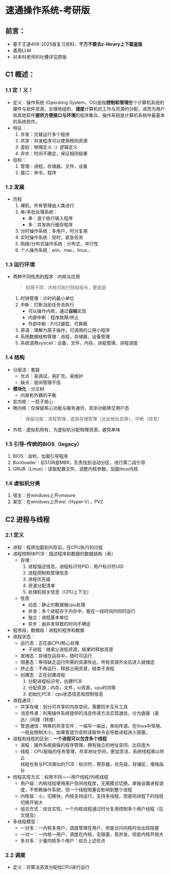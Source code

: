 # 速通操作系统-考研版
## 前言：
* 基于王道408-2025版复习资料，**千万不要去z-library上下载盗版**
* 善用LLM
* 对本科老师的吐槽详见原版

## C1 概述：
### 1.1 定！义！
* 定义：操作系统 (Operating System，OS)是指**控制和管理**整个计算机系统的硬件与软件资源，合理地组织、**调度**计算机的工作与资源的分配，进而为用户和其他软件**提供方便接口与环境**的程序集合。操作系统是计算机系统中最基本的系统软件。
* 特征：
    1. 并发：交替运行多个程序
    1. 共享：并发程序可以使用相同资源
    1. 虚拟：物理定义 -》逻辑定义
    1. 异步：时间不确定，保证相同结果
* 目标：  
    1. 管理：进程，存储器，文件，设备
    1. 接口：命令，程序
### 1.2 发展
* 历程
    1. 裸机，所有管理由人类进行
    1. 单/多批处理系统：
        * 单：逐个执行输入程序
        * 多：并发执行缓存程序
    1. 分时操作系统：多用户，时分复用
    1. 实时操作系统：现时，紧急任务
    1. 网络/分布式操作系统：分布式，并行性
    1. 个人操作系统：win，mac，linux...

### 1.3 运行环境
* 两种不同性质的程序：内核与应用
    > 权限不同：内核可执行特权指令，更底层
    1. 时钟管理：计时的最小单位
    1. 中断：打断当前任务去执行
        * 可以操作内核，通过**自陷**实现
        * 内部中断：程序故障/终止
        * 外部中断：P/S2键盘，可屏蔽
    1. 原语：理解为原子操作，可调用的公用小程序
    1. 系统数据结构管理：进程，存储器，设备管理
    1. 系统调用syscall：设备，文件，内存，进程管理，进程调度

### 1.4 结构
* 分层法：套娃
    * 优点：易调试，易扩充，易维护
    * 缺点：层间管理不佳
* **模块化**：分叉树
    * 内聚和外耦的平衡
* 宏内核：一揽子核心
* 微内核：仅保留核心功能与服务通讯，其余功能移交用户态
    > 保留功能：进程管理，底层存储管理（比如地址变换），中断（转发）
* 外核：虚拟机特有，为虚拟机分配物理资源，避免串味
### 1.5 引导-传统的BIOS（legacy）
1. BIOS：自检，加载引导程序
1. Bootloader：前513B是MBR，负责找到活动分区，进行第二段引导
1. GRUB（Linux）：读取配置文件，调整内核参数，加载linux内核

### 1.6 虚拟机分类
1. 宿主：在windows上开vmware
1. 架空：在windows上开wsl（Hyper-V），PVZ

## C2 进程与线程
### 2.1 定义
* 进程：程序加载到内存后，在CPU执行的过程
* 进程控制块PCB：描述程序和数据的数据结构（表）
    * 存储：
        1. 进程描述信息。进程标识符PID，用户标识符UID
        1. 进程控制和管理信息
        1. 进程优先级
        1. 资源分配清单
        1. 处理机相关信息（CPU上下文）
    * 性质
        * 动态：静止的数据被cpu处理
        * 并发：多个进程存于内存中，能在一段时间内同时运行
        * 独立：进程基本单位
        * 异步：由并发导致的时间不确定
* 程序段，数据段：进程的程序和数据
* 进程状态：
    * 运行态：正在由CPU核心处理
        * 子进程：继承父进程资源，结束时释放资源
    * 就绪态：存储在运存中，随时可运行
    * 阻塞态：等待缺乏运行所需的资源传达，所有资源齐全后进入就绪态
    * 终止态：不再运行，释放占用资源，结束子进程
    * 创建态：正在创建进程
        1. 分配进程标识号，创建PCB
        1. 分配资源：内存，文件，io资源，cpu时间等
        1. 初始化PCB：cpu状态信息和控制信息
* 进程通讯：
    * 共享存储：划分可共享的内存空间，需要同步互斥工具
    * 消息传递：利用操作系统提供的消息传递方法实现通信，分为直接（直达）/间接（转接）
    * 管道通信：特殊的共享文件：一端写一端出，单向传递。在linux中常用，一般会限制大小，如果管道为空则读取命令会导致进程进入阻塞。
* 进程和线程的区别：**一个进程可以包含多个线程**
    * 进程：操作系统层级的程序管理，拥有独立的地址空间，比较庞大
    * 线程：CPU层级的任务管理，共享地址空间，更加灵活，系统线程难以终止      
    线程也有与PCB类似的TCB：标识符，寄存器，优先级，存储区，堆栈指针
* 线程实现方式：权限不同——用户线程/内核线程
    * 用户级：内核线程使用用户空间线程库，无需模式切换，单独设置进程调度，不依赖操作系统，但一个线程阻塞会影响到整个进程
    * 内核级：小，切换快，内核支持运行，支持多线程，但是同进程下的线程切换开销大
    * 组合方式：综合实现，一个内核线程通过时分复用控制多个用户线程（后文提及）
* 多线程模型：
    * 一对多：一内核多用户，调度管理在用户，但是访问内核时会出现阻塞
    * 一对一：一内核一用户，调度在内核，无阻塞，高并发，但是内核开销大
    * 多对多：少量内核多个用户：综合上述优点
### 2.2 调度
* 定义：将算法高效分配给CPU进行运行